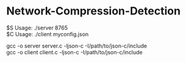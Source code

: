 # Network-Compression-Detection

$S Usage: ./server 8765\
$C Usage: ./client myconfig.json

gcc -o server server.c -ljson-c -I/path/to/json-c/include\
gcc -o client client.c -ljson-c -I/path/to/json-c/include